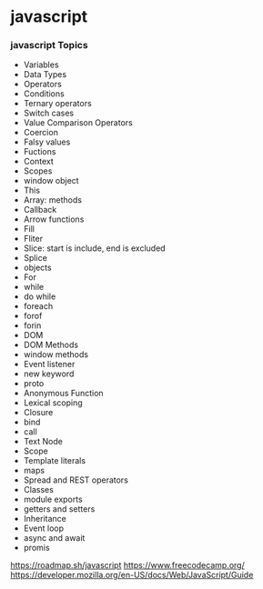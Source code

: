  # javascript

### javascript Topics
<ul>
    <li>Variables</li>
    <li>Data Types</li>
    <li>Operators</li>
    <li>Conditions</li>
    <li>Ternary operators</li>
    <li>Switch cases</li>
    <li>Value Comparison Operators</li>
    <li>Coercion</li>
    <li>Falsy values</li>
    <li>Fuctions</li>
    <li>Context</li>
    <li>Scopes</li>
    <li>window object</li>
    <li>This</li>
    <li>Array: methods</li>
    <li>Callback</li>
    <li>Arrow functions</li>
    <li>Fill</li>
    <li>Fliter</li>
    <li>Slice: start is include, end is excluded</li>
    <li>Splice</li>
    <li>objects</li>
    <li>For</li>
    <li>while</li>
    <li>do while</li>
    <li>foreach</li>
    <li>forof</li>
    <li>forin</li>
    <li>DOM</li>
    <li>DOM Methods</li>
    <li>window methods</li>
    <li>Event listener</li>
    <li>new keyword</li>
    <li>proto</li>
    <li>Anonymous Function</li>
    <li>Lexical scoping</li>
    <li>Closure</li>
    <li>bind</li>
    <li>call</li> 
    <li>Text Node</li>
    <li>Scope</li>
    <li>Template literals </li>
    <li>maps</li>
    <li>Spread and REST operators</li>
    <li>Classes</li>
    <li>module exports</li>
    <li>getters and setters</li>
    <li>Inheritance</li>
    <li>Event loop </li>
    <li>async and await</li>
    <li>promis</li>
</ul>


https://roadmap.sh/javascript
https://www.freecodecamp.org/
https://developer.mozilla.org/en-US/docs/Web/JavaScript/Guide